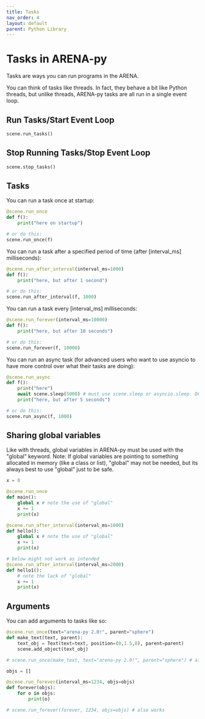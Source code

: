```yaml
---
title: Tasks
nav_order: 4
layout: default
parent: Python Library
---
```


# Tasks in ARENA-py

Tasks are ways you can run programs in the ARENA.

You can think of tasks like threads. In fact, they behave a bit like Python threads, but unlike threads,
ARENA-py tasks are all run in a single event loop.

## Run Tasks/Start Event Loop
```python
scene.run_tasks()
```

## Stop Running Tasks/Stop Event Loop
```python
scene.stop_tasks()
```

## Tasks

You can run a task once at startup:
```python
@scene.run_once
def f():
    print("here on startup")

# or do this:
scene.run_once(f)
```

You can run a task after a specified period of time (after [interval_ms] milliseconds):
```python
@scene.run_after_interval(interval_ms=1000)
def f():
    print("here, but after 1 second")

# or do this:
scene.run_after_interval(f, 1000)
```

You can run a task every [interval_ms] milliseconds:
```python
@scene.run_forever(interval_ms=10000)
def f():
    print("here, but after 10 seconds")

# or do this:
scene.run_forever(f, 10000)
```

You can run an async task (for advanced users who want to use asyncio to have more control over what their tasks are doing):
```python
@scene.run_async
def f():
    print("here")
    await scene.sleep(5000) # must use scene.sleep or asyncio.sleep. DO NOT use time.sleep!
    print("here, but after 5 seconds")

# or do this:
scene.run_async(f, 1000)
```

## Sharing global variables
Like with threads, global variables in ARENA-py must be used with the "global" keyword.
Note: If global variables are pointing to something allocated in memory (like a class or list), "global" may not be needed, but its always best to use "global" just to be safe.

```python
x = 0

@scene.run_once
def main():
    global x # note the use of "global"
    x += 1
    print(x)

@scene.run_after_interval(interval_ms=1000)
def hello():
    global x # note the use of "global"
    x += 1
    print(x)

# below might not work as intended
@scene.run_after_interval(interval_ms=2000)
def hello1():
    # note the lack of "global"
    x += 1
    print(x)
```

## Arguments
You can add arguments to tasks like so:
```python
@scene.run_once(text="arena-py 2.0!", parent="sphere")
def make_text(text, parent):
    text_obj = Text(text=text, position=(0,1.5,0), parent=parent)
    scene.add_object(text_obj)

# scene.run_once(make_text, text="arena-py 2.0!", parent="sphere") # also works
```

```python
objs = []

@scene.run_forever(interval_ms=1234, objs=objs)
def forever(objs):
    for o in objs:
        print(o)

# scene.run_forever(forever, 1234, objs=objs) # also works
```
